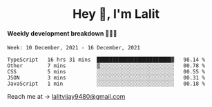 <h1 align="center">Hey 👋, I'm Lalit</h1>

#### Weekly development breakdown 👨🏻‍💻
<!--START_SECTION:waka-->
```text
Week: 10 December, 2021 - 16 December, 2021

TypeScript   16 hrs 31 mins  ████████████████████████▓   98.14 % 
Other        7 mins          ▒░░░░░░░░░░░░░░░░░░░░░░░░   00.78 % 
CSS          5 mins          ░░░░░░░░░░░░░░░░░░░░░░░░░   00.55 % 
JSON         3 mins          ░░░░░░░░░░░░░░░░░░░░░░░░░   00.31 % 
JavaScript   1 min           ░░░░░░░░░░░░░░░░░░░░░░░░░   00.18 % 
```
<!--END_SECTION:waka-->

Reach me at → lalitvijay9480@gmail.com
